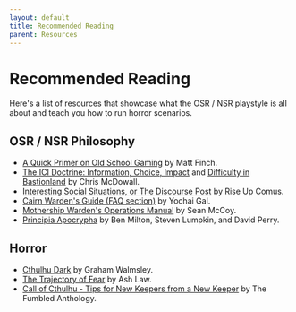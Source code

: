 ```yaml
---
layout: default
title: Recommended Reading
parent: Resources
---
```


# Recommended Reading

Here's a list of resources that showcase what the OSR / NSR playstyle is all about and teach you how to run horror scenarios.

## OSR / NSR Philosophy

- [A Quick Primer on Old School Gaming](https://www.mythmeregames.com/products/quick-primer-for-old-school-gaming-pdf-free) by Matt Finch.
- [The ICI Doctrine: Information, Choice, Impact](https://www.bastionland.com/2018/09/the-ici-doctrine-information-choice.html?m=1) and [Difficulty in Bastionland](https://www.bastionland.com/2020/03/difficulty-in-bastionland.html?m=1) by Chris McDowall.
- [Interesting Social Situations, or The Discourse Post](https://riseupcomus.blogspot.com/2024/04/interesting-social-situations-or.html) by Rise Up Comus.
- [Cairn Warden's Guide (FAQ section)](https://yochaigal.itch.io/cairn-wardens-guide) by Yochai Gal.
- [Mothership Warden's Operations Manual](https://www.tuesdayknightgames.com/products/mothership-wardens-operations-manual?variant=41275770667097) by Sean McCoy.
- [Principia Apocrypha](https://lithyscaphe.blogspot.com/p/principia-apocrypha.html) by Ben Milton, Steven Lumpkin, and David Perry.

## Horror

- [Cthulhu Dark](https://www.drivethrurpg.com/en/product/341997/cthulhu-dark) by Graham Walmsley.
- [The Trajectory of Fear](https://archive.org/details/the-trajectory-of-fear) by Ash Law.
- [Call of Cthulhu - Tips for New Keepers from a New Keeper](https://www.youtube.com/watch?v=MT8wbKrYcUI) by The Fumbled Anthology.